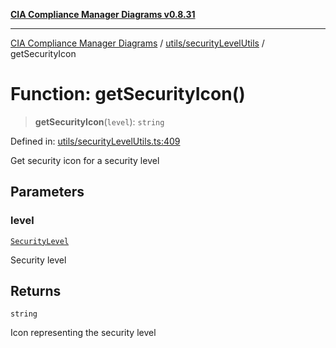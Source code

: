 [**CIA Compliance Manager Diagrams v0.8.31**](../../../README.md)

***

[CIA Compliance Manager Diagrams](../../../modules.md) / [utils/securityLevelUtils](../README.md) / getSecurityIcon

# Function: getSecurityIcon()

> **getSecurityIcon**(`level`): `string`

Defined in: [utils/securityLevelUtils.ts:409](https://github.com/Hack23/cia-compliance-manager/blob/85c025371255f412469ec0119911b7cb143a6212/src/utils/securityLevelUtils.ts#L409)

Get security icon for a security level

## Parameters

### level

[`SecurityLevel`](../../../types/cia/type-aliases/SecurityLevel.md)

Security level

## Returns

`string`

Icon representing the security level
